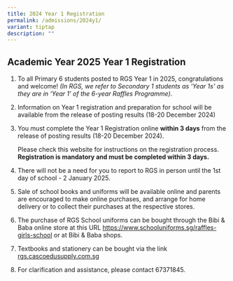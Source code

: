 ```yaml
---
title: 2024 Year 1 Registration
permalink: /admissions/2024y1/
variant: tiptap
description: ""
---
```

<h2><strong>Academic Year 2025 Year 1 Registration</strong></h2>
<ol>
<li>
<p>To all Primary 6 students posted to RGS Year 1 in 2025, congratulations
and welcome! <em>(In RGS, we refer to Secondary 1 students as ‘Year 1s’ as they are in ‘Year 1’ of the 6-year Raffles Programme)</em>.</p>
<p></p>
</li>
<li>
<p>Information on Year 1 registration and preparation for school will be
available from the release of posting results (18-20 December 2024)
<br>
</p>
</li>
<li>
<p>You must complete the Year 1 Registration online <strong>within 3 days</strong> from
the release of posting results (18-20 December 2024).</p>
<p>Please check this website for instructions on the registration process. <strong>Registration is mandatory and must be completed within 3 days.</strong>
</p>
<p></p>
</li>
<li>
<p>There will not be a need for you to report to RGS in person until the
1st day of school - 2 January 2025.</p>
<p></p>
</li>
<li>
<p>Sale of school books and uniforms will be available online and parents
are encouraged to make online purchases, and arrange for home delivery
or to collect their purchases at the respective stores.
<br>
</p>
</li>
<li>
<p>The purchase of RGS School uniforms can be bought through the Bibi &amp;
Baba online store at this URL <a href="https://www.schooluniforms.sg/raffles-girls-school" rel="noopener noreferrer nofollow" target="_blank">https://www.schooluniforms.sg/raffles-girls-school</a> or
at Bibi &amp; Baba shops.
<br>
</p>
</li>
<li>
<p>Textbooks and stationery can be bought via the link <a href="https://cascoedusupply.com.sg/?schoolid=105" rel="noopener noreferrer nofollow" target="_blank">rgs.cascoedusupply.com.sg</a>
<br>
</p>
</li>
<li>
<p>For clarification and assistance, please contact 67371845.</p>
</li>
</ol>
<h2></h2>
<p></p>